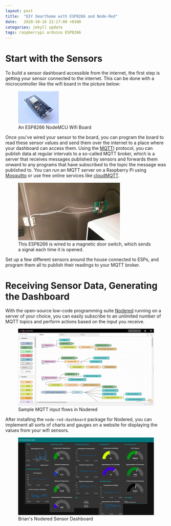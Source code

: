 ```yaml
---
layout: post
title:  "DIY Smarthome with ESP8266 and Node-Red"
date:   2020-10-16 22:17:00 +0100
categories: jekyll update
tags: raspberrypi arduino ESP8266
---
```

# Start with the Sensors
To build a sensor dashboard accessible from the internet, the first step is getting your sensor connected to the internet. This can be done with a microcontroller like the wifi board in the picture below:
<figure>
<img src="/assets/images/nodemcu.jpg" alt="nodemcu" width="30%">
<figcaption>An ESP8266 NodeMCU Wifi Board</figcaption>
</figure>

Once you've wired your sensor to the board, you can program the board to read these sensor values and send them over the internet to a place where your dashboard can access them. Using the [MQTT](https://de.wikipedia.org/wiki/MQTT)) protocol, you can publish data at regular intervals to a so-called MQTT broker, which is a server that receives messages published by sensors and forwards them onward to any programs that have subscribed to the topic the message was published to. You can run an MQTT server on a Raspberry Pi using [Mosquitto](https://mosquitto.org/) or use free online services like [cloudMQTT](https://www.cloudmqtt.com/).
<figure>
<img src="/assets/images/fridgeSensor.jpeg" alt="fridge" width="75%">
<figcaption>This ESP8266 is wired to a magnetic door switch, which sends a signal each time it is opened.</figcaption>
</figure>

Set up a few different sensors around the house connected to ESPs, and program them all to publish their readings to your MQTT broker.

# Receiving Sensor Data, Generating the Dashboard
With the open-source low-code programming suite [Nodered](https://nodered.org/) running on a server of your choice, you can easily subscribe to an unlimited number of MQTT topics and perform actions based on the input you receive. 
<figure>
<img src="/assets/images/noderedAdmin.png" alt="nodered" width="100%">
<figcaption>Sample MQTT input flows in Nodered</figcaption>
</figure>

After installing the `node-red-dashboard` package for Nodered, you can implement all sorts of charts and gauges on a website for displaying the values from your wifi sensors.
<figure>
<img src="/assets/images/smarthomeDashboard.png" alt="sh" width="100%">
<figcaption>Brian's Nodered Sensor Dashboard</figcaption>
</figure>
